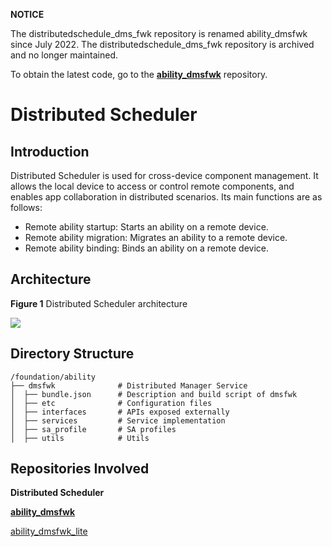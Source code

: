 **NOTICE**

The distributedschedule_dms_fwk repository is renamed ability_dmsfwk since July 2022. The distributedschedule_dms_fwk repository is archived and no longer maintained.

To obtain the latest code, go to the [**ability\_dmsfwk**](https://gitee.com/openharmony/ability_dmsfwk) repository.

# Distributed Scheduler<a name="EN-US_TOPIC_0000001115719369"></a>

## Introduction<a name="section11660541593"></a>

Distributed Scheduler is used for cross-device component management. It allows the local device to access or control remote components, and enables app collaboration in distributed scenarios. Its main functions are as follows:

-   Remote ability startup: Starts an ability on a remote device.
-   Remote ability migration: Migrates an ability to a remote device.
-   Remote ability binding: Binds an ability on a remote device.

## Architecture<a name="section13587185873516"></a>

**Figure 1**  Distributed Scheduler architecture<a name="fig4460722185514"></a>


![](figures/dms-architecture.png)

## Directory Structure<a name="section161941989596"></a>

```
/foundation/ability
├── dmsfwk              # Distributed Manager Service
│  ├── bundle.json      # Description and build script of dmsfwk
│  ├── etc              # Configuration files
│  ├── interfaces       # APIs exposed externally
│  ├── services         # Service implementation
│  ├── sa_profile       # SA profiles
│  ├── utils            # Utils
```

## Repositories Involved<a name="section1371113476307"></a>

**Distributed Scheduler**

[**ability\_dmsfwk**](https://gitee.com/openharmony/ability_dmsfwk)

[ability\_dmsfwk\_lite](https://gitee.com/openharmony/ability_dmsfwk_lite)
